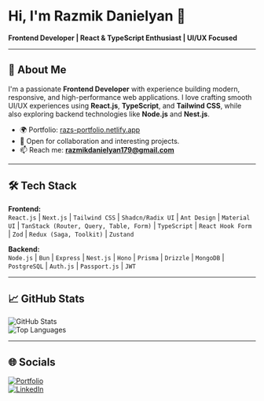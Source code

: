 # Hi, I'm Razmik Danielyan 👋  

**Frontend Developer | React & TypeScript Enthusiast | UI/UX Focused**

---

## 🚀 About Me  
I'm a passionate **Frontend Developer** with experience building modern, responsive, and high-performance web applications. I love crafting smooth UI/UX experiences using **React.js**, **TypeScript**, and **Tailwind CSS**, while also exploring backend technologies like **Node.js** and **Nest.js**.

- 🌍 Portfolio: [razs-portfolio.netlify.app](https://razs-portfolio.netlify.app/)  
- 💼 Open for collaboration and interesting projects.  
- 📫 Reach me: **razmikdanielyan179@gmail.com**

---

## 🛠 Tech Stack  

**Frontend:**  
`React.js` | `Next.js` | `Tailwind CSS` | `Shadcn/Radix UI` | `Ant Design` | `Material UI` | `TanStack (Router, Query, Table, Form)` | `TypeScript` | `React Hook Form` | `Zod` | `Redux (Saga, Toolkit)` | `Zustand`  

**Backend:**  
`Node.js` | `Bun` | `Express` | `Nest.js` | `Hono` | `Prisma` | `Drizzle` | `MongoDB` | `PostgreSQL` | `Auth.js` | `Passport.js` | `JWT`  

---

## 📈 GitHub Stats  

![GitHub Stats](https://github-readme-stats.vercel.app/api?username=Raz-Danielyan&show_icons=true&theme=radical)  
![Top Languages](https://github-readme-stats.vercel.app/api/top-langs/?username=Raz-Danielyan&layout=compact&theme=radical)

---

## 🌐 Socials  
[![Portfolio](https://img.shields.io/badge/Portfolio-razs--portfolio.netlify.app-blue?style=for-the-badge)](https://razs-portfolio.netlify.app/)  
[![LinkedIn](https://img.shields.io/badge/LinkedIn-razmik--danielyan-blue?style=for-the-badge&logo=linkedin)](https://www.linkedin.com/in/razmik-danielyan/)  

